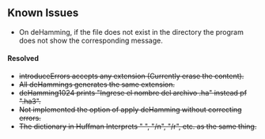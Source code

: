 ## Known Issues

* On deHamming, if the file does not exist in the directory the program
 does not show the corresponding message.


#### Resolved

* ~~introduceErrors accepts any extension (Currently erase the content).~~
* ~~All deHammings generates the same extension.~~
* ~~deHamming1024 prints "Ingrese el nombre del archivo .ha" instead pf ".ha3".~~
* ~~Not implemented the option of apply deHamming without correcting errors.~~
* ~~The dictionary in Huffman Interprets " ", "/n", "/r", etc. as the same
   thing.~~